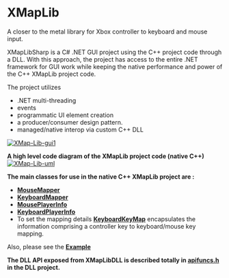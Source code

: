 # XMapLib
A closer to the metal library for Xbox controller to keyboard and mouse input.

<p>XMapLibSharp is a C# .NET GUI project using the C++ project code through a DLL. With this approach,
the project has access to the entire .NET framework for GUI work while keeping the native performance and power of the C++ XMapLib project code.
  <p>The project utilizes 
<ul>
  <li>.NET multi-threading</li> 
  <li>events</li> 
  <li>programmatic UI element creation</li> 
  <li>a producer/consumer design pattern.</li>
  <li>managed/native interop via custom C++ DLL</li>
</ul>

<a href="https://ibb.co/x28d2WX"><img src="https://i.ibb.co/0nVvnTm/XMap-Lib-gui1.jpg" alt="XMap-Lib-gui1" border="0"></a>

  <b><p>A high level code diagram of the XMapLib project code (native C++)</b>
<a href="https://ibb.co/vmjctWD"><img src="https://i.ibb.co/ZKMfZrN/XMap-Lib-uml.jpg" alt="XMap-Lib-uml" border="0"></a>

  <b>The main classes for use in the native C++ XMapLib project are :</b>
 <ul>
<li><b><a href="https://github.com/calebtt/XMapLib/blob/master/XMapLib/MouseMapper.h">MouseMapper</a></b></li>
<li><b><a href="https://github.com/calebtt/XMapLib/blob/master/XMapLib/KeyboardMapper.h">KeyboardMapper</a></b></li>
<li><b><a href="https://github.com/calebtt/XMapLib/blob/master/XMapLib/MousePlayerInfo.h">MousePlayerInfo</a></b></li>
<li><b><a href="https://github.com/calebtt/XMapLib/blob/master/XMapLib/KeyboardPlayerInfo.h">KeyboardPlayerInfo</a></b></li>
<li>To set the mapping details <b><a href="https://github.com/calebtt/XMapLib/blob/master/XMapLib/KeyboardKeyMap.h">KeyboardKeyMap</a></b> encapsulates the information comprising a controller key to keyboard/mouse key mapping.</li>
  </ul>
<p>Also, please see the <b><a href="https://github.com/calebtt/XMapLib/blob/master/XMapLib/XMapLib.cpp">Example</a></b></p>

<b><p>The DLL API exposed from XMapLibDLL is described totally in <a href="https://github.com/calebtt/XMapLib/blob/master/XMapLibDLL/apifuncs.h">apifuncs.h</a> in the DLL project.</b>
